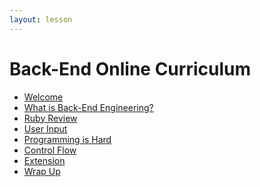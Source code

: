 ```yaml
---
layout: lesson
---
```


# Back-End Online Curriculum

- [Welcome](./welcome-bee-single)
- [What is Back-End Engineering?](./what-is-bee)
- [Ruby Review](./ruby-review)
- [User Input](./user-input)
- [Programming is Hard](./programming)
- [Control Flow](./control-flow)
- [Extension](./looping)
- [Wrap Up](./wrap-up)

<!-- # Back-End Online Curriculum (Weekend)

- [Welcome](./welcome-bee-weekend)
- [What is Back-End Engineering?](./what-is-bee)
- [Ruby Review](./ruby-review)
- [User Input](./user-input)
- [Programming is Hard](./programming)
- [Control Flow](./control-flow)
- [Extensions](./extensions)
- [Wrap Up](./wrap-up) -->
